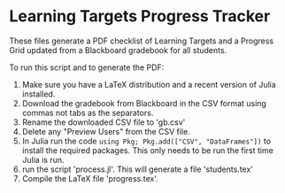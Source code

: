 # Learning Targets Progress Tracker


These files generate a PDF checklist of Learning Targets and a Progress Grid updated from a Blackboard gradebook for all students.

To run this script and to generate the PDF:

1. Make sure you have a LaTeX distribution and a recent version of Julia installed.
2. Download the gradebook from Blackboard in the CSV format using commas not tabs as the separators.
3. Rename the downloaded CSV file to 'gb.csv'
4. Delete any "Preview Users" from the CSV file.
5. In Julia run the code `using Pkg; Pkg.add(["CSV", "DataFrames"])`  to install the required packages.  This only needs to be run the first time Julia is run.
6. run the script 'process.jl'.  This will generate a file 'students.tex'
7. Compile the LaTeX file 'progress.tex'.
